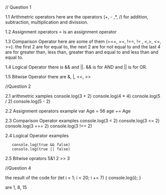 // Question 1

1.1 Arithmetric operators
   here are the operators (+, - ,*, /) for addition, subtraction, multiplication and divission.

1.2 Assignment operators
   =  is an assignment operator

1.3 Comparison Operator
     here are some of them (===, ==, !==, != , <,>, <=, >=). the first 2 are for equal to,
     the next 2 are for not equal to and the last 4 are for greater than, less than, 
     greater than and equal to and less than and equal to.

1.4 Logical Operator
     there is && and ||. && is for AND and || is for OR.

1.5 Bitwise Operator
    there are &, |, <<, >>

//Question 2

2.1 arithmetric xamples
   console.log(3 + 2)
   console.log(4 * 4)
   console.log(5 / 2)
   console.log(5 - 2)

2.2 Assignment operators example
    var Age = 56
    age += Age

2.3 Comparison Operator examples
    console.log(3 < 2)
    console.log(3 <= 2)
    console.log(3 === 2)
    console.log(3 !== 2)

2.4  Logical Operator examples

       console.log(true && false)
       console.log(true || false)

2.5 Bitwise oprators
     5&1
     2 >> 3

//Question 4

   the result of the code
   for (let i = 1; i < 20; i += 7) {
    console.log(i);
}

 are 1, 8, 15
